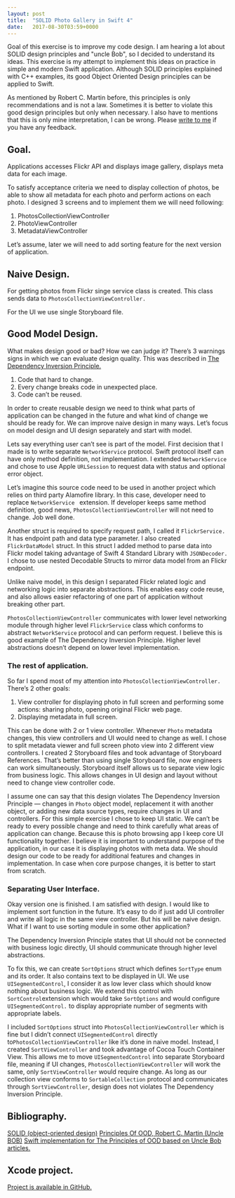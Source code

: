 ```yaml
---
layout: post
title:  "SOLID Photo Gallery in Swift 4"
date:   2017-08-30T03:59+0000
---
```


Goal of this exercise is to improve my code design. I am hearing a lot about SOLID design principles and "uncle Bob", so I decided to understand its ideas. This exercise is my attempt to implement this ideas on practice in simple and modern Swift application. Although SOLID principles explained with C++ examples, its good Object Oriented Design principles can be applied to Swift.

As mentioned by Robert C. Martin before, this principles is only recommendations and is not a law. Sometimes it is better to violate this good design principles but only when necessary. I also have to mentions that this is only mine interpretation, I can be wrong. Please [write to me][1] if you have any feedback.

## Goal.
Applications accesses Flickr API and displays image gallery, displays meta data for each image.

To satisfy acceptance criteria we need to display collection of photos, be able to show all metadata for each photo and perform actions on each photo. I designed 3 screens and to implement them we will need following:
1. PhotosCollectionViewController
2. PhotoViewController
3. MetadataViewController

Let’s assume, later we will need to add sorting feature for the next version of application.

## Naive Design.
For getting photos from Flickr singe service class is created. This class sends data to `PhotosCollectionViewController.`

For the UI we use single Storyboard file.

## Good Model Design.
What makes design good or bad? How we can judge it? There’s 3 warnings signs in which we can evaluate design quality. This was described in [The Dependency Inversion Principle.][2]

1. Code that hard to change.
2. Every change breaks code in unexpected place.
3. Code can’t be reused.

In order to create reusable design we need to think what parts of application can be changed in the future and what kind of change we should be ready for.  We can improve naive design in many ways. Let’s focus on model design and UI design separately and start with model.

Lets say everything user can’t see is part of the model. First decision that I made is to write separate `NetworkService` protocol. Swift protocol itself can have only method definition, not implementation. I extended `NetworkService` and chose to use Apple `URLSession` to request data with status and optional error object. 

Let’s imagine this source code need to be used in another project which relies on third party Alamofire library. In this case, developer need to replace `NetworkService ` extension. If developer keeps same method definition, good news, `PhotosCollectionViewController` will not need to change. Job well done.

Another struct is required to specify request path, I called it `FlickrService.` It has endpoint path and data type parameter. I also created `FlickrDataModel` struct. In this struct I added method to parse data into Flickr model taking advantage of Swift 4 Standard Library with `JSONDecoder.` I chose to use nested Decodable Structs to mirror data model from an Flickr endpoint.

Unlike naive model, in this design I separated Flickr related logic and networking logic into separate abstractions. This enables easy code reuse, and also allows easier refactoring of one part of application without breaking other part.

`PhotosCollectionViewController` communicates with lower level networking module through higher level  `FlickrService` class which conforms to abstract `NetworkService` protocol and can perform request. I believe this is good example of The Dependency Inversion Principle. Higher level abstractions doesn’t depend on lower level implementation.

### The rest of application.
So far I spend most of my attention into `PhotosCollectionViewController.` There’s 2 other goals:

1. View controller  for displaying photo in full screen and performing some actions: sharing photo, opening original  Flickr web page.
2. Displaying metadata in full screen.

This can be done with 2 or 1 view controller. Whenever `Photo` metadata changes, this view controllers and UI would need to change as well. I chose to split metadata viewer and full screen photo view into 2 different view controllers. I created 2 Storyboard files and took advantage of Storyboard References. That’s better than using single Storyboard file, now engineers can work simultaneously. Storyboard itself allows us to separate view logic from business logic. This allows changes in UI design and layout without need to change view controller code.

I assume one can say that this design violates The Dependency Inversion Principle — changes in `Photo` object model, replacement it with another object, or adding new data source types, require changes in UI and controllers.  For this simple exercise I chose to keep UI static. We can’t be ready to every possible change and need to think carefully what areas of application can change. Because this is photo browsing app I keep core UI functionality together. I believe it is important to understand purpose of the application, in our case it is displaying photos with meta data. We should design our code to be ready for additional features and changes in implementation. In case when core purpose changes, it is better to start from scratch.

### Separating User Interface.
Okay version one is finished. I am satisfied with design. I would like to implement sort function in the future. It’s easy to do if just add UI controller and write all logic in the same view controller. But his will be naive design. What if I want to use sorting module in some other application?

The Dependency Inversion Principle states that UI should not be connected with business logic directly, UI should communicate through higher level abstractions. 

To fix this, we can create `SortOptions` struct which defines `SortType` enum and its order. It also contains text to be displayed in UI. We use `UISegmentedControl`, I consider it as low lever class which should know nothing about business logic. We extend this control with `SortControl`extension which would take `SortOptions` and would configure  `UISegmentedControl.` to display appropriate number of segments with appropriate labels. 

I included  `SortOptions` struct into `PhotosCollectionViewController` which is fine but I didn’t connect `UISegmentedControl` directly to`PhotosCollectionViewController` like it’s done in naive model. Instead, I created `SortViewController` and took advantage of Cocoa Touch Container View. This allows me to move `UISegmentedControl` into separate Storyboard file, meaning if UI changes, `PhotosCollectionViewController` will work the same, only `SortViewController` would require change. As long as our collection view conforms to `SortableCollection` protocol and communicates through `SortViewController`, design does not violates The Dependency Inversion Principle.

## Bibliography.
[SOLID (object-oriented design)][3]
[Principles Of OOD, Robert C. Martin (Uncle BOB)][4]
[Swift implementation for The Principles of OOD based on Uncle Bob articles.][5]

## Xcode project.
[Project is available in GitHub.][6]


[1]:	mailto:boris.yurkevich@gmail.com
[2]:	http://docs.google.com/a/cleancoder.com/viewer?a=v&pid=explorer&chrome=true&srcid=0BwhCYaYDn8EgMjdlMWIzNGUtZTQ0NC00ZjQ5LTkwYzQtZjRhMDRlNTQ3ZGMz&hl=en
[3]:	https://en.wikipedia.org/wiki/SOLID_(object-oriented_design)
[4]:	http://butunclebob.com/ArticleS.UncleBob.PrinciplesOfOod
[5]:	https://github.com/ochococo/OOD-Principles-In-Swift
[6]:	https://github.com/borisyurkevich/photos
